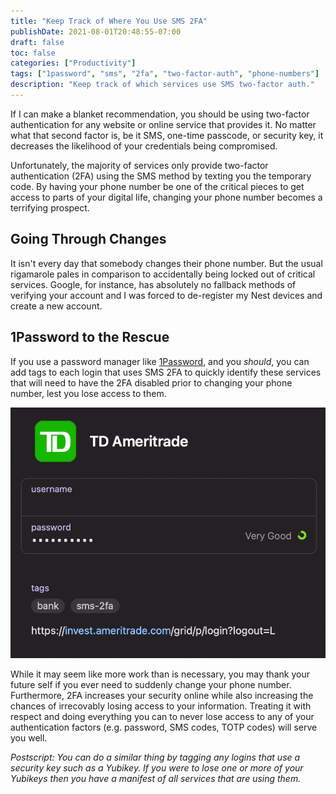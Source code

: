 ```yaml
---
title: "Keep Track of Where You Use SMS 2FA"
publishDate: 2021-08-01T20:48:55-07:00
draft: false
toc: false
categories: ["Productivity"]
tags: ["1password", "sms", "2fa", "two-factor-auth", "phone-numbers"]
description: "Keep track of which services use SMS two-factor auth."
---
```


If I can make a blanket recommendation, you should be using two-factor authentication for any website or online service that provides it. No matter what that second factor is, be it SMS, one-time passcode, or security key, it decreases the likelihood of your credentials being compromised.

Unfortunately, the majority of services only provide two-factor authentication (2FA) using the SMS method by texting you the temporary code. By having your phone number be one of the critical pieces to get access to parts of your digital life, changing your phone number becomes a terrifying prospect.

## Going Through Changes

It isn't every day that somebody changes their phone number. But the usual rigamarole pales in comparison to accidentally being locked out of critical services. Google, for instance, has absolutely no fallback methods of verifying your account and I was forced to de-register my Nest devices and create a new account.

## 1Password to the Rescue

If you use a password manager like [1Password](https://1password.com/), and you _should_, you can add tags to each login that uses SMS 2FA to quickly identify these services that will need to have the 2FA disabled prior to changing your phone number, lest you lose access to them.

![Screenshot of 1Password with login tagged sms-2fa](/img/posts/2021-08/1password.png)

While it may seem like more work than is necessary, you may thank your future self if you ever need to suddenly change your phone number. Furthermore, 2FA increases your security online while also increasing the chances of irrecovably losing access to your information. Treating it with respect and doing everything you can to never lose access to any of your authentication factors (e.g. password, SMS codes, TOTP codes) will serve you well.

_Postscript: You can do a similar thing by tagging any logins that use a security key such as a Yubikey. If you were to lose one or more of your Yubikeys then you have a manifest of all services that are using them._
